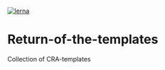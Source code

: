 [![lerna](https://img.shields.io/badge/maintained%20with-lerna-cc00ff.svg)](https://lerna.js.org/)

# Return-of-the-templates

Collection of CRA-templates
